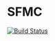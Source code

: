 # SFMC
[![Build Status](https://travis-ci.org/berkandirim/sfmc.svg?branch=master)](https://travis-ci.org/berkandirim/sfmc)
